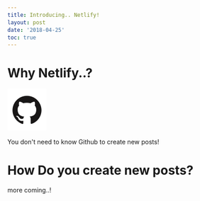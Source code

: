 ```yaml
---
title: Introducing.. Netlify!
layout: post
date: '2018-04-25'
toc: true
---
```

# Why Netlify..?

![](/assets/img/github.svg)

You don't need to know Github to create new posts!

# How Do you create new posts?

more coming..!
